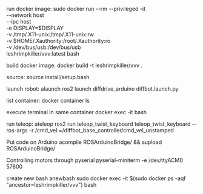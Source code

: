 run docker image:
sudo docker run --rm --privileged -it \
  --network host \
  --ipc host \
  -e DISPLAY=$DISPLAY \
  -v /tmp/.X11-unix:/tmp/.X11-unix:rw \
  -v $HOME/.Xauthority:/root/.Xauthority:ro \
  -v /dev/bus/usb:/dev/bus/usb \
  leshrimpkiller/vvv:latest bash

build docker image:
docker build -t leshrimpkiller/vvv .

source:
source install/setup.bash

launch robot:
alaunch
ros2 launch diffdrive_arduino diffbot.launch.py

list container:
docker container ls

execute terminal in same container
docker exec -it <CONTAINER> bash

run teleop:
ateleop
ros2 run teleop_twist_keyboard teleop_twist_keyboard --ros-args -r /cmd_vel:=/diffbot_base_controller/cmd_vel_unstamped

Put code on Arduino
acompile ROSArduinoBridge/ && aupload ROSArduinoBridge/

Controlling motors through pyserial
pyserial-miniterm -e /dev/ttyACM0 57600

create new bash
anewbash
sudo docker exec -it $(sudo docker ps -aqf "ancestor=leshrimpkiller/vvv") bash